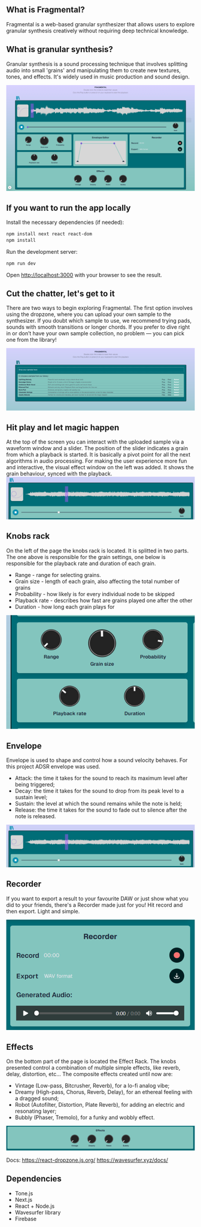 ## What is Fragmental?
Fragmental is a web-based granular synthesizer that allows users to explore granular synthesis creatively without requiring deep technical knowledge.

## What is granular synthesis?
Granular synthesis is a sound processing technique that involves splitting audio into small 'grains' and manipulating them to create new textures, tones, and effects. It's widely used in music production and sound design.

![alt text](public/assets/rm_screen.png)

## If you want to run the app locally

Install the necessary dependencies (if needed):
```bash
npm install next react react-dom
npm install
```
Run the development server:

```bash
npm run dev
```

Open [http://localhost:3000](http://localhost:3000) with your browser to see the result.

## Cut the chatter, let's get to it
There are two ways to begin exploring Fragmental. The first option involves using the dropzone, where you can upload your own sample to the synthesizer. If you doubt which sample to use, we recommend trying pads, sounds with smooth transitions or longer chords. If you prefer to dive right in or don’t have your own sample collection, no problem — you can pick one from the library!

![alt text](public/assets/rm_start_page.png)

## Hit play and let magic happen 
At the top of the screen you can interact with the uploaded sample via a waveform window and a slider. The position of the slider indicates a grain from which a playback is started. It is basically a pivot point for all the next algorithms in audio processing.
For making the user experience more fun and interactive, the visual effect window on the left was added. It shows the grain behaviour, synced with the playback. 
![alt text](public/assets/rm_top.png)

## Knobs rack 
On the left of the page the knobs rack is located. It is splitted in two parts. The one above is responsible for the grain settings, one below is responsible for the playback rate and duration of each grain. 
- Range - range for selecting grains.
- Grain size - length of each grain, also affecting the total number of grains
- Probability - how likely is for every individual node to be skipped
- Playback rate - describes how fast are grains played one after the other
- Duration - how long each grain plays for

![alt text](public/assets/rm_knobs_rack.png)

## Envelope
Envelope is used to shape and control how a sound velocity behaves. For this project ADSR envelope was used.  
- Attack: the time it takes for the sound to reach its maximum level after being triggered;
- Decay: the time it takes for the sound to drop from its peak level to a sustain level;
- Sustain: the level at which the sound remains while the note is held;
- Release: the time it takes for the sound to fade out to silence after the note is released.

![alt text](public/assets/rm_top.png)

## Recorder 
If you want to export a result to your favourite DAW or just show what you did to your friends, there's a Recorder made just for you! Hit record and then export. Light and simple.

![alt text](public/assets/rm_recorder.png)

## Effects
On the bottom part of the page is located the Effect Rack.
The knobs presented control a combination of multiple simple effects, like reverb, delay, distortion, etc...
The composite effects created until now are:
- Vintage (Low-pass, Bitcrusher, Reverb), for a lo-fi analog vibe;
- Dreamy (High-pass, Chorus, Reverb, Delay), for an ethereal feeling with a dragged sound;
- Robot (Autofilter, Distortion, Plate Reverb), for adding an electric and resonating layer;
- Bubbly (Phaser, Tremolo), for a funky and wobbly effect.

![alt text](public/assets/rm_effects.png)

Docs:
https://react-dropzone.js.org/
https://wavesurfer.xyz/docs/


## Dependencies 
- Tone.js
- Next.js
- React + Node.js
- Wavesurfer library
- Firebase 

